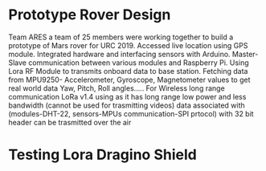 # Prototype Rover Design

Team ARES a team of 25 members were working together to build a prototype of Mars rover for URC 2019.
Accessed live location using GPS module. Integrated hardware and interfacing sensors with Arduino. Master-Slave communication between various modules and Raspberry Pi.
Using Lora RF Module to transmits onboard data to base station.
Fetching data from MPU9250- Accelerometer, Gyroscope, Magnetometer values to get real world data Yaw, Pitch, Roll angles.....
For Wireless long range communication LoRa v1.4 using as it has long range low power and less bandwidth (cannot be used for trasmitting videos) data associated with (modules-DHT-22, sensors-MPUs communication-SPI prtocol) with 32 bit header can be trasmitted over the air
# Testing Lora Dragino Shield
